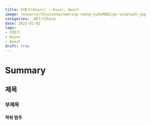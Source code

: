 ```yaml
---
title: 비동기(Async) - Async, Await
image: resource/thisisengineering-raeng-nyAzMQ6Ejgs-unsplash.jpg
categories: .NET/CSharp
date: 2022-01-02
tags:
- 비동기
- Async
- Await
draft: true
---
```


# Summary
## 제목
### 부제목
#### 하위 범주

